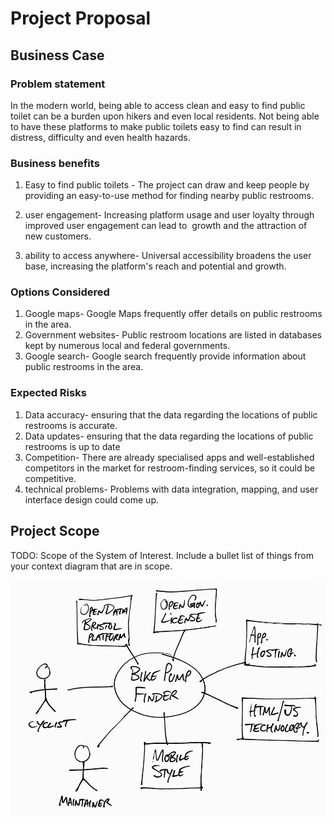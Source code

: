 # Project Proposal

## Business Case

### Problem statement
In the modern world, being able to access clean and easy to find public toilet can be a burden upon hikers and even local residents. Not being able to have these platforms to make public toilets easy to find can result in distress, difficulty and even health hazards.

### Business benefits
1. Easy to find public toilets - The project can draw and keep people by providing an easy-to-use method for finding nearby public restrooms.

2. user engagement- Increasing platform usage and user loyalty through improved user engagement can lead to  growth and the attraction of new customers.

3. ability to access anywhere- Universal accessibility broadens the user base, increasing the platform's reach and potential and growth.

### Options Considered
1. Google maps-  Google Maps frequently offer details on public restrooms in the area.  
2. Government websites- Public restroom locations are listed in databases kept by numerous local and federal governments. 
3. Google search- Google search frequently provide information about public restrooms in the area.

### Expected Risks
1. Data accuracy- ensuring that the data regarding the locations of public restrooms is accurate.
2. Data updates- ensuring that the data regarding the locations of public restrooms is up to date
3. Competition- There are already specialised apps and well-established competitors in the market for restroom-finding services, so it could be competitive.
4. technical problems- Problems with data integration, mapping, and user interface design could come up.


## Project Scope
TODO: Scope of the System of Interest. Include a bullet list of things from your context diagram that are in scope.

![Insert your Context Diagram Here](images/context.png)
